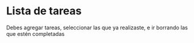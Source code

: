 # Lista de tareas

Debes agregar tareas, seleccionar las que ya realizaste, e ir borrando las que estén completadas
